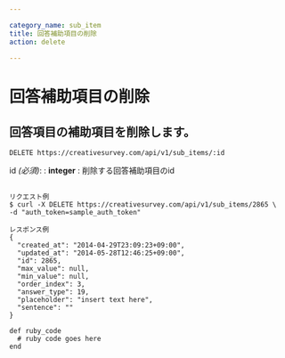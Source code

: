 ```yaml
---

category_name: sub_item
title: 回答補助項目の削除
action: delete

---
```


# 回答補助項目の削除

## 回答項目の補助項目を削除します。

`DELETE https://creativesurvey.com/api/v1/sub_items/:id`

id _(必須)_:
: __integer__
: 削除する回答補助項目のid

~~~

リクエスト例
$ curl -X DELETE https://creativesurvey.com/api/v1/sub_items/2865 \
-d "auth_token=sample_auth_token"

レスポンス例
{
  "created_at": "2014-04-29T23:09:23+09:00",
  "updated_at": "2014-05-28T12:46:25+09:00",
  "id": 2865,
  "max_value": null,
  "min_value": null,
  "order_index": 3,
  "answer_type": 19,
  "placeholder": "insert text here",
  "sentence": ""
}

~~~

~~~
def ruby_code
  # ruby code goes here
end
~~~


